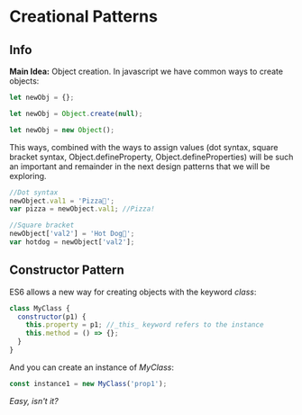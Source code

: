 # Creational Patterns

## Info

**Main Idea:** Object creation.
In javascript we have common ways to create objects:

```javascript
let newObj = {};
```

```javascript
let newObj = Object.create(null);
```

```javascript
let newObj = new Object();
```

This ways, combined with the ways to assign values (dot syntax, square bracket syntax, Object.defineProperty, Object.defineProperties) will be such an important and remainder in the next design patterns that we will be exploring.

```javascript
//Dot syntax
newObject.val1 = 'Pizza🍕';
var pizza = newObject.val1; //Pizza!

//Square bracket
newObject['val2'] = 'Hot Dog🌭';
var hotdog = newObject['val2'];
```

## Constructor Pattern

ES6 allows a new way for creating objects with the keyword _class_:

```javascript
class MyClass {
  constructor(p1) {
    this.property = p1; //_this_ keyword refers to the instance
    this.method = () => {};
  }
}
```

And you can create an instance of _MyClass_:

```javascript
const instance1 = new MyClass('prop1');
```

_Easy, isn't it?_
